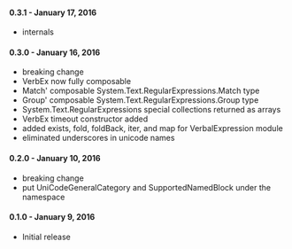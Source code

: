 #### 0.3.1 - January 17, 2016
* internals

#### 0.3.0 - January 16, 2016
* breaking change
* VerbEx now fully composable
* Match' composable System.Text.RegularExpressions.Match type
* Group' composable System.Text.RegularExpressions.Group type
* System.Text.RegularExpressions special collections returned as arrays
* VerbEx timeout constructor added
* added exists, fold, foldBack, iter, and map for VerbalExpression module
* eliminated underscores in unicode names

#### 0.2.0 - January 10, 2016
* breaking change
* put UniCodeGeneralCategory and SupportedNamedBlock under the namespace

#### 0.1.0 - January 9, 2016
* Initial release
